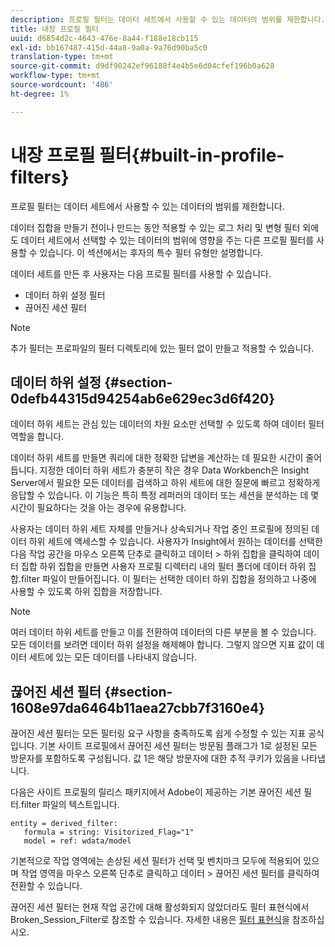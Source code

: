 ```yaml
---
description: 프로필 필터는 데이터 세트에서 사용할 수 있는 데이터의 범위를 제한합니다.
title: 내장 프로필 필터
uuid: d6854d2c-4643-476e-8a44-f188e18cb115
exl-id: bb167487-415d-44a8-9a0a-9a76d90ba5c0
translation-type: tm+mt
source-git-commit: d9df90242ef96188f4e4b5e6d04cfef196b0a628
workflow-type: tm+mt
source-wordcount: '486'
ht-degree: 1%

---
```


# 내장 프로필 필터{#built-in-profile-filters}

프로필 필터는 데이터 세트에서 사용할 수 있는 데이터의 범위를 제한합니다.

데이터 집합을 만들기 전이나 만드는 동안 적용할 수 있는 로그 처리 및 변형 필터 외에도 데이터 세트에서 선택할 수 있는 데이터의 범위에 영향을 주는 다른 프로필 필터를 사용할 수 있습니다. 이 섹션에서는 후자의 특수 필터 유형만 설명합니다.

데이터 세트를 만든 후 사용자는 다음 프로필 필터를 사용할 수 있습니다.

* 데이터 하위 설정 필터
* 끊어진 세션 필터

>[!NOTE]
>
>추가 필터는 프로파일의 필터 디렉토리에 있는 필터 없이 만들고 적용할 수 있습니다.

## 데이터 하위 설정 {#section-0defb44315d94254ab6e629ec3d6f420}

데이터 하위 세트는 관심 있는 데이터의 차원 요소만 선택할 수 있도록 하여 데이터 필터 역할을 합니다.

데이터 하위 세트를 만들면 쿼리에 대한 정확한 답변을 계산하는 데 필요한 시간이 줄어듭니다. 지정한 데이터 하위 세트가 충분히 작은 경우 Data Workbench은 Insight Server에서 필요한 모든 데이터를 검색하고 하위 세트에 대한 질문에 빠르고 정확하게 응답할 수 있습니다. 이 기능은 특히 특정 레퍼러의 데이터 또는 세션을 분석하는 데 몇 시간이 필요하다는 것을 아는 경우에 유용합니다.

사용자는 데이터 하위 세트 자체를 만들거나 상속되거나 작업 중인 프로필에 정의된 데이터 하위 세트에 액세스할 수 있습니다. 사용자가 Insight에서 원하는 데이터를 선택한 다음 작업 공간을 마우스 오른쪽 단추로 클릭하고 데이터 > 하위 집합을 클릭하여 데이터 집합 하위 집합을 만들면 사용자 프로필 디렉터리 내의 필터 폴더에 데이터 하위 집합.filter 파일이 만들어집니다. 이 필터는 선택한 데이터 하위 집합을 정의하고 나중에 사용할 수 있도록 하위 집합을 저장합니다.

>[!NOTE]
>
>여러 데이터 하위 세트를 만들고 이를 전환하여 데이터의 다른 부분을 볼 수 있습니다. 모든 데이터를 보려면 데이터 하위 설정을 해제해야 합니다. 그렇지 않으면 지표 값이 데이터 세트에 있는 모든 데이터를 나타내지 않습니다.

## 끊어진 세션 필터 {#section-1608e97da6464b11aea27cbb7f3160e4}

끊어진 세션 필터는 모든 필터링 요구 사항을 충족하도록 쉽게 수정할 수 있는 지표 공식입니다. 기본 사이트 프로필에서 끊어진 세션 필터는 방문됨 플래그가 1로 설정된 모든 방문자를 포함하도록 구성됩니다. 값 1은 해당 방문자에 대한 추적 쿠키가 있음을 나타냅니다.

다음은 사이트 프로필의 릴리스 패키지에서 Adobe이 제공하는 기본 끊어진 세션 필터.filter 파일의 텍스트입니다.

```
entity = derived_filter:
   formula = string: Visitorized_Flag="1"
   model = ref: wdata/model
```

기본적으로 작업 영역에는 손상된 세션 필터가 선택 및 벤치마크 모두에 적용되어 있으며 작업 영역을 마우스 오른쪽 단추로 클릭하고 데이터 > 끊어진 세션 필터를 클릭하여 전환할 수 있습니다.

끊어진 세션 필터는 현재 작업 공간에 대해 활성화되지 않았더라도 필터 표현식에서 Broken_Session_Filter로 참조할 수 있습니다. 자세한 내용은 [필터 표현식](https://docs.adobe.com/content/help/en/data-workbench/using/client/t-open-ins.html#Syntax_for_Identifiers)을 참조하십시오.
